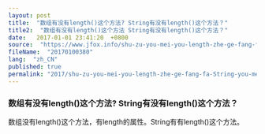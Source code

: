 ```yaml
---
layout: post
title:  "数组有没有length()这个方法? String有没有length()这个方法？"
title2:  "数组有没有length()这个方法 String有没有length()这个方法？"
date:   2017-01-01 23:41:20  +0800
source:  "https://www.jfox.info/shu-zu-you-mei-you-length-zhe-ge-fang-fa-String-you-mei-you-length-zhe-ge-fang-fa.html"
fileName:  "20170100380"
lang:  "zh_CN"
published: true
permalink: "2017/shu-zu-you-mei-you-length-zhe-ge-fang-fa-String-you-mei-you-length-zhe-ge-fang-fa.html"
---
```




### 数组有没有length()这个方法? String有没有length()这个方法？

数组没有length()这个方法，有length的属性。String有有length()这个方法。
